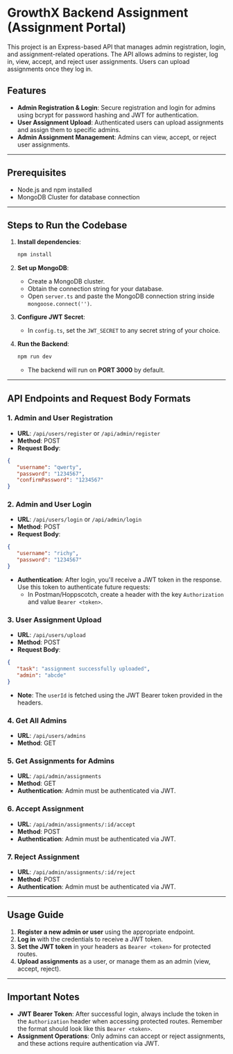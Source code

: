 # GrowthX Backend Assignment (Assignment Portal)

This project is an Express-based API that manages admin registration, login, and assignment-related operations. The API allows admins to register, log in, view, accept, and reject user assignments. Users can upload assignments once they log in.

## Features
- **Admin Registration & Login**: Secure registration and login for admins using bcrypt for password hashing and JWT for authentication.
- **User Assignment Upload**: Authenticated users can upload assignments and assign them to specific admins.
- **Admin Assignment Management**: Admins can view, accept, or reject user assignments.

---

## Prerequisites

- Node.js and npm installed
- MongoDB Cluster for database connection

---

## Steps to Run the Codebase

1. **Install dependencies**:
   ```bash
   npm install
   ```

2. **Set up MongoDB**: 
   - Create a MongoDB cluster.
   - Obtain the connection string for your database.
   - Open `server.ts` and paste the MongoDB connection string inside `mongoose.connect('')`.

3. **Configure JWT Secret**: 
   - In `config.ts`, set the `JWT_SECRET` to any secret string of your choice.

4. **Run the Backend**:
   ```bash
   npm run dev
   ```
   - The backend will run on **PORT 3000** by default.

---

## API Endpoints and Request Body Formats

### 1. **Admin and User Registration**
   - **URL**: `/api/users/register` or `/api/admin/register`
   - **Method**: POST
   - **Request Body**:
   ```json
   {
      "username": "qwerty",
      "password": "1234567",
      "confirmPassword": "1234567"
   }
   ```

### 2. **Admin and User Login**
   - **URL**: `/api/users/login` or `/api/admin/login`
   - **Method**: POST
   - **Request Body**:
   ```json
   {
      "username": "richy",
      "password": "1234567"
   }
   ```
   - **Authentication**: After login, you'll receive a JWT token in the response. Use this token to authenticate future requests:
     - In Postman/Hoppscotch, create a header with the key `Authorization` and value `Bearer <token>`.

### 3. **User Assignment Upload**
   - **URL**: `/api/users/upload`
   - **Method**: POST
   - **Request Body**:
   ```json
   {
      "task": "assignment successfully uploaded",
      "admin": "abcde"
   }
   ```
   - **Note**: The `userId` is fetched using the JWT Bearer token provided in the headers.

### 4. **Get All Admins**
   - **URL**: `/api/users/admins`
   - **Method**: GET

### 5. **Get Assignments for Admins**
   - **URL**: `/api/admin/assignments`
   - **Method**: GET
   - **Authentication**: Admin must be authenticated via JWT.

### 6. **Accept Assignment**
   - **URL**: `/api/admin/assignments/:id/accept`
   - **Method**: POST
   - **Authentication**: Admin must be authenticated via JWT.

### 7. **Reject Assignment**
   - **URL**: `/api/admin/assignments/:id/reject`
   - **Method**: POST
   - **Authentication**: Admin must be authenticated via JWT.

---

## Usage Guide

1. **Register a new admin or user** using the appropriate endpoint.
2. **Log in** with the credentials to receive a JWT token.
3. **Set the JWT token** in your headers as `Bearer <token>` for protected routes.
4. **Upload assignments** as a user, or manage them as an admin (view, accept, reject).

---

## Important Notes

- **JWT Bearer Token**: After successful login, always include the token in the `Authorization` header when accessing protected routes. Remember the format should look like this `Bearer <token>`.
- **Assignment Operations**: Only admins can accept or reject assignments, and these actions require authentication via JWT.

